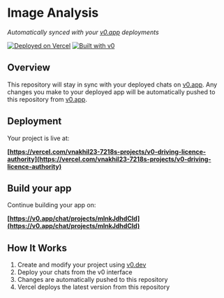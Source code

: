 # Image Analysis

*Automatically synced with your [v0.app](https://v0.app) deployments*

[![Deployed on Vercel](https://img.shields.io/badge/Deployed%20on-Vercel-black?style=for-the-badge&logo=vercel)](https://vercel.com/vnakhil23-7218s-projects/v0-driving-licence-authority)
[![Built with v0](https://img.shields.io/badge/Built%20with-v0.app-black?style=for-the-badge)](https://v0.app/chat/projects/mlnkJdhdCld)

## Overview

This repository will stay in sync with your deployed chats on [v0.app](https://v0.app).
Any changes you make to your deployed app will be automatically pushed to this repository from [v0.app](https://v0.app).

## Deployment

Your project is live at:

**[https://vercel.com/vnakhil23-7218s-projects/v0-driving-licence-authority](https://vercel.com/vnakhil23-7218s-projects/v0-driving-licence-authority)**

## Build your app

Continue building your app on:

**[https://v0.app/chat/projects/mlnkJdhdCld](https://v0.app/chat/projects/mlnkJdhdCld)**

## How It Works

1. Create and modify your project using [v0.dev](https://v0.dev)
2. Deploy your chats from the v0 interface
3. Changes are automatically pushed to this repository
4. Vercel deploys the latest version from this repository
